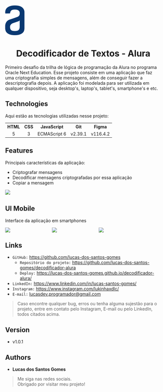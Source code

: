 ![Logo do projeto](https://github.com/lucas-dos-santos-gomes/decodificador-alura/blob/main/src/img/logo-alura.svg) 
<h1 align="center"> Decodificador de Textos - Alura </h1>

Primeiro desafio da trilha de lógica de programação da Alura no programa Oracle Next Education. 
Esse projeto consiste em uma aplicação que faz uma criptografia simples de mensagens, além de conseguir fazer a descriptografia depois. 
A aplicação foi modelada para ser utilizada em qualquer dispositivo, seja desktop's, laptop's, tablet's, smartphone's e etc.


## Technologies

Aqui estão as tecnologias utilizadas nesse projeto: 

<table>
  <tr>
    <th>HTML</th>
    <th>CSS</th>
    <th>JavaScript</th>
    <th>Git</th>
    <th>Figma</th>
  </tr>
  
  <tr align="center">
    <td>5</td>
    <td>3</td>
    <td>ECMAScript 6</td>
    <td>v2.39.1</td>
    <td>v116.4.2</td>
  </tr>
</table>


## Features

Principais características da aplicação:

* Criptografar mensagens
* Decodificar mensagens criptografadas por essa aplicação
* Copiar a mensagem

<img src="https://user-images.githubusercontent.com/106649118/220262550-706f775d-2ccf-4d00-a4e0-7170c9ff78a8.gif">


## UI Mobile

Interface da aplicação em smartphones

<div style="display: flex">
  <img src="https://user-images.githubusercontent.com/106649118/220264586-f11b80bd-0b4b-41c7-8a0a-fd7fcf416342.jpg" width="30%">
  <img src="https://user-images.githubusercontent.com/106649118/220264583-ee5aa342-c645-4065-a1da-3ebc09334116.jpg" width="30%">
  <img src="https://user-images.githubusercontent.com/106649118/220264578-b7e839d5-1e00-487a-8faa-fbbbedffe263.jpg" width="30%">
</div>


## Links

* `GitHub:` <https://github.com/lucas-dos-santos-gomes>
  - `Repositório do projeto:` <https://github.com/lucas-dos-santos-gomes/decodificador-alura>
  - `Deploy:` <https://lucas-dos-santos-gomes.github.io/decodificador-alura/>
* `LinkedIn:` <https://www.linkedin.com/in/lucas-santos-gomes/>
* `Instagram:` <https://www.instagram.com/lukinhaxdlc/>
* `E-mail:` <lucasdev.programador@gmail.com>

> Caso encontre qualquer bug, erros ou tenha alguma sujestão para o projeto, entre em contato pelo Instagram, E-mail ou pelo LinkedIn, todos citados acima.


## Version

* v1.0.1

## Authors

* **Lucas dos Santos Gomes**

> <p> Me siga nas redes sociais. <br>
> Obrigado por visitar meu projeto! </p>
